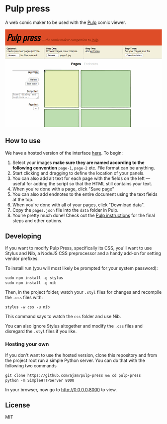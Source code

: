 Pulp press
===

A web comic maker to be used with the [Pulp](https://github.com/ajam/pulp) comic viewer.

![](https://raw.githubusercontent.com/ajam/pulp-press/gh-pages/assets/making-pages.gif)

## How to use

We have a hosted version of the interface [here](http://ajam.github.io/pulp-press). To begin:

1. Select your images **make sure they are named according to the following convention** `page-1`, `page-2` etc. File format can be anything.
2. Start clicking and dragging to define the location of your panels.
3. You can also add alt text for each page with the fields on the left — useful for adding the script so that the HTML still contains your text.
4. When you're done with a page, click "Save page"
5. You can also add endnotes to the entire document using the text fields at the top.
6. When you're done with all of your pages, click "Download data".
7. Copy the `pages.json` file into the `data` folder in Pulp.
8. You're pretty much done! Check out the [Pulp instructions](http://github.com/ajam/pulp) for the final steps and other options.

## Developing

If you want to modify Pulp Press, specifically its CSS, you'll want to use Stylus and Nib, a NodeJS CSS preprocessor and a handy add-on for setting vendor prefixes. 

To install run (you will most likely be prompted for your system password):

````
sudo npm install -g stylus
sudo npm install -g nib
````

Then, in the project folder, watch your `.styl` files for changes and recompile the `.css` files with:

````
stylus -w css -u nib
````

This command says to watch the `css` folder and use Nib.

You can also ignore Stylus altogether and modify the `.css` files and disregard the `.styl` files if you like.

### Hosting your own

If you don't want to use the hosted version, clone this repository and from the project root run a simple Python server. You can do that with the following two commands

````
git clone https://github.com/ajam/pulp-press && cd pulp-press
python -m SimpleHTTPServer 8000
````

In your browser, now go to <http://0.0.0.0:8000> to view.

## License

MIT

